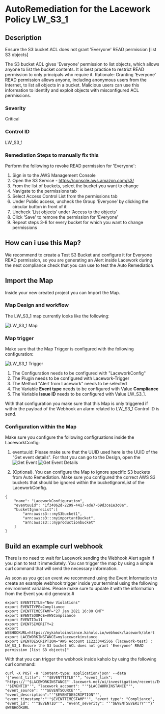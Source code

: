 # AutoRemediation for the Lacework Policy LW_S3_1

## Description
Ensure the S3 bucket ACL does not grant 'Everyone' READ permission [list S3 objects]

The S3 bucket ACL gives 'Everyone' permission to list objects, which allows anyone to list the
bucket contents. It is best practice to restrict READ permission to only principals who require it.
Rationale:
Granting ‘Everyone’ READ permission allows anyone, including anonymous users from the
Internet, to list all objects in a bucket. Malicious users can use this information to identify and
exploit objects with misconfigured ACL permissions.

### Severity
Critical

### Control ID
LW_S3_1

### Remediation Steps to manually fix this

Perform the following to revoke READ permission for 'Everyone':
1. Sign in to the AWS Management Console
2. Open the S3 Service - https://console.aws.amazon.com/s3/
3. From the list of buckets, select the bucket you want to change
4. Navigate to the permissions tab
5. Select Access Control List from the permissions tab
6. Under Public access, uncheck the Group ‘Everyone’ by clicking the circular button in front of
it
7. Uncheck ‘List objects’ under ‘Access to the objects’
8. Click 'Save' to remove the permission for ‘Everyone’
9. Repeat steps 3-8 for every bucket for which you want to change permissions

## How can i use this Map?

We recommend to create a Test S3 Bucket and configure it for Everyone READ permission, so you are generating an Alert inside Lacework during the next compliance check that you can use to test the Auto Remediation.

## Import the Map

Inside your new created project you can Import the Map.

### Map Design and workflow
The LW_S3_1 map currently looks like the following:

![LW_S3_1 Map](LW_S3_1.png "LW_S3_1 Map")

### Map trigger

Make sure that the Map Trigger is configured with the following configuration:

![LW_S3_1 Trigger](LW_S3_1_Trigger.png "LW_S3_1 Trigger")

1. The Configuration needs to be configured with "LaceworkConfig"
2. The Plugin needs to be configured with Lacework-Trigger
3. The Method "Alert from Lacework" needs to be selected
4. The Variable **Event type** needs to be configured with Value **Compliance**
5. The Variable **Issue ID** needs to be configured with Value LW_S3_1.

With that configuration you make sure that this Map is only triggered if within the payload of the Webhook an alarm related to LW_S3_1 Control ID is send.

### Configuration within the Map

Make sure you configure the following configruations inside the LaceworkConfig:
1. eventuuid: Please make sure that the UUID used here is the UUID of the "Get event details". For that you can go to the Design, open the
![Get Event](geteventdetails.png "Get Event")
![Get Event Details](geteventdetails2.png "Get Event Details")

2. (Optional). You can configure the Map to ignore specific S3 buckets from Auto Remediation. Make sure you configured the correct AWS S3 buckets that should be ignored within the bucketIgnoreList of the LaceworkConfig.

```
{
    "name": "LaceworkConfiguration",
    "eventuuid": "1f34062d-2299-4417-ade7-69d3ce1e3c0a",
    "bucketIgnoreList":[
        "arn:aws:s3:::myS3bucket1",
        "arn:aws:s3:::myimportantBucket",
        "arn:aws:s3:::myproductionbucket"
    ]
}
```
## Build an example curl webhook

There is no need to wait for Lacework sending the Webhook Alert again if you plan to test it immediately. You can trigger the map by using a simple curl command that will send the necessary information.

As soon as you got an event we recommend using the Event Information to create an example webhook trigger inside your terminal using the following environment variables. Please make sure to update it with the information from the Event you did generate.#

```
export EVENTTITLE="New Violations"
export EVENTTYPE=Compliance
export EVENTTIMESTAMP="27 Jan 2021 16:00 GMT"
export EVENTSOURCE=AWSCompliance
export EVENTID=11
export EVENTSEVERITY=2
export WEBHOOKURL=https://mykaholoinstance.kaholo.io/webhook/lacework/alert
export LACEWORKINSTANCE=mylaceworkinstance
export EVENTDESCRIPTION="AWS Account 112233445566 (lacework-test) : LW_S3_1 Ensure the S3 bucket ACL does not grant 'Everyone' READ permission [list S3 objects]"
```

With that you can trigger the webhook inside kaholo by using the following curl command:

```
curl -X POST -H 'Content-type: application/json' --data '{"event_title": "'"$EVENTTITLE"'", "event_link": "https://'"$LACEWORKINSTANCE"'.lacework.net/ui/investigation/recents/EventDossier-'"$EVENTID"'", "lacework_account": "'"$LACEWORKINSTANCE"'", "event_source": "'"$EVENTSOURCE"'", "event_description":"'"$EVENTDESCRIPTION"'", "event_timestamp":"'"$EVENTTIMESTAMP"'", "event_type": "Compliance", "event_id": "'"$EVENTID"'", "event_severity": "'"$EVENTSEVERITY"'"}' $WEBHOOKURL
```
